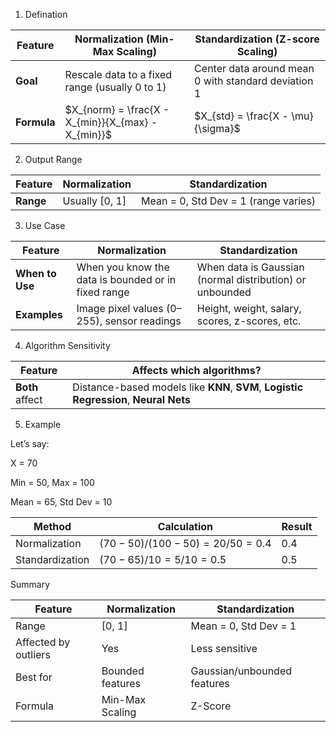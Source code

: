 1. Defination

| Feature     | Normalization (Min-Max Scaling)                    | Standardization (Z-score Scaling)                   |
| ----------- | -------------------------------------------------- | --------------------------------------------------- |
| **Goal**    | Rescale data to a fixed range (usually 0 to 1)     | Center data around mean 0 with standard deviation 1 |
| **Formula** | $X_{norm} = \frac{X - X_{min}}{X_{max} - X_{min}}$ | $X_{std} = \frac{X - \mu}{\sigma}$                  |

2. Output Range
   
| Feature   | Normalization   | Standardization                      |
| --------- | --------------- | ------------------------------------ |
| **Range** | Usually \[0, 1] | Mean = 0, Std Dev = 1 (range varies) |

 3. Use Case

| Feature         | Normalization                                       | Standardization                                          |
| --------------- | --------------------------------------------------- | -------------------------------------------------------- |
| **When to Use** | When you know the data is bounded or in fixed range | When data is Gaussian (normal distribution) or unbounded |
| **Examples**    | Image pixel values (0–255), sensor readings         | Height, weight, salary, scores, z-scores, etc.           |

4. Algorithm Sensitivity
   
| Feature         | Affects which algorithms?                                                             |
| --------------- | ------------------------------------------------------------------------------------- |
| **Both** affect | Distance-based models like **KNN**, **SVM**, **Logistic Regression**, **Neural Nets** |

5. Example

Let’s say:

X = 70

Min = 50, Max = 100

Mean = 65, Std Dev = 10

| Method          | Calculation                              | Result |
| --------------- | ---------------------------------------- | ------ |
| Normalization   | $(70 - 50) / (100 - 50) = 20 / 50 = 0.4$ | 0.4    |
| Standardization | $(70 - 65) / 10 = 5 / 10 = 0.5$          | 0.5    |


Summary

| Feature              | Normalization    | Standardization             |
| -------------------- | ---------------- | --------------------------- |
| Range                | \[0, 1]          | Mean = 0, Std Dev = 1       |
| Affected by outliers | Yes              | Less sensitive              |
| Best for             | Bounded features | Gaussian/unbounded features |
| Formula              | Min-Max Scaling  | Z-Score                     |
